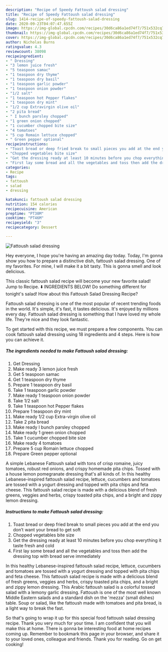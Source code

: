```yaml
---
description: "Recipe of Speedy Fattoush salad dressing"
title: "Recipe of Speedy Fattoush salad dressing"
slug: 1414-recipe-of-speedy-fattoush-salad-dressing
date: 2020-09-23T04:07:47.655Z
image: https://img-global.cpcdn.com/recipes/30d6ca86a1ed74f7/751x532cq70/fattoush-salad-dressing-recipe-main-photo.jpg
thumbnail: https://img-global.cpcdn.com/recipes/30d6ca86a1ed74f7/751x532cq70/fattoush-salad-dressing-recipe-main-photo.jpg
cover: https://img-global.cpcdn.com/recipes/30d6ca86a1ed74f7/751x532cq70/fattoush-salad-dressing-recipe-main-photo.jpg
author: Nicholas Burns
ratingvalue: 4.3
reviewcount: 38098
recipeingredient:
- " Dressing"
- "3 lemon juice fresh"
- "5 teaspoon samac"
- "1 teaspoon dry thyme"
- "1 teaspoon dry basil"
- "1 teaspoon garlic powder"
- "1 teaspoon onion powder"
- "1/2 salt"
- "1 teaspoon hot Pepper flakes"
- "1 teaspoon dry mint"
- "1/2 cup Extravirgin olive oil"
- "2 pita bread"
- " I bunch parsley chopped"
- "1 green onion chopped"
- "1 cucumber chopped bite size"
- "4 tomatoes"
- "5 cup Romain lettuce chopped"
- " Green pepper optional"
recipeinstructions:
- "Toast bread or deep fried break to small pieces you add at the end you don’t want your bread to get soft"
- "Chopped vegetables bite size"
- "Get the dressing ready at least 10 minutes before you chop everything it taste fresh and cold"
- "First lay some bread and all the vegetables and toss then add the dressing top with bread serve immediately"
categories:
- Recipe
tags:
- fattoush
- salad
- dressing

katakunci: fattoush salad dressing 
nutrition: 154 calories
recipecuisine: American
preptime: "PT30M"
cooktime: "PT46M"
recipeyield: "3"
recipecategory: Dessert

---
```



![Fattoush salad dressing](https://img-global.cpcdn.com/recipes/30d6ca86a1ed74f7/751x532cq70/fattoush-salad-dressing-recipe-main-photo.jpg)

Hey everyone, I hope you're having an amazing day today. Today, I'm gonna show you how to prepare a distinctive dish, fattoush salad dressing. One of my favorites. For mine, I will make it a bit tasty. This is gonna smell and look delicious.

This classic fattoush salad recipe will become your new favorite salad! Jump to Recipe. ⬇️ INGREDIENTS BELOW! Do something different for tonight&#39;s salad! How about this Fattoush Salad Dressing Recipe?

Fattoush salad dressing is one of the most popular of recent trending foods in the world. It's simple, it's fast, it tastes delicious. It's enjoyed by millions every day. Fattoush salad dressing is something that I have loved my whole life. They're nice and they look fantastic.


To get started with this recipe, we must prepare a few components. You can cook fattoush salad dressing using 18 ingredients and 4 steps. Here is how you can achieve it.

<!--inarticleads1-->

##### The ingredients needed to make Fattoush salad dressing:

1. Get  Dressing
1. Make ready 3 lemon juice fresh
1. Get 5 teaspoon samac
1. Get 1 teaspoon dry thyme
1. Prepare 1 teaspoon dry basil
1. Take 1 teaspoon garlic powder
1. Make ready 1 teaspoon onion powder
1. Take 1/2 salt
1. Take 1 teaspoon hot Pepper flakes
1. Prepare 1 teaspoon dry mint
1. Make ready 1/2 cup Extra-virgin olive oil
1. Take 2 pita bread
1. Make ready  I bunch parsley chopped
1. Make ready 1 green onion chopped
1. Take 1 cucumber chopped bite size
1. Make ready 4 tomatoes
1. Prepare 5 cup Romain lettuce chopped
1. Prepare  Green pepper optional


A simple Lebanese Fattoush salad with tons of crisp romaine, juicy tomatoes, robust red onions, and crispy homemade pita chips. Tossed with a house lemon pomegranate dressing that&#39;s all kinds of. In this healthy Lebanese-inspired fattoush salad recipe, lettuce, cucumbers and tomatoes are tossed with a yogurt dressing and topped with pita chips and feta cheese. This fattoush salad recipe is made with a delicious blend of fresh greens, veggies and herbs, crispy toasted pita chips, and a bright and zippy lemon dressing. 

<!--inarticleads2-->

##### Instructions to make Fattoush salad dressing:

1. Toast bread or deep fried break to small pieces you add at the end you don’t want your bread to get soft
1. Chopped vegetables bite size
1. Get the dressing ready at least 10 minutes before you chop everything it taste fresh and cold
1. First lay some bread and all the vegetables and toss then add the dressing top with bread serve immediately


In this healthy Lebanese-inspired fattoush salad recipe, lettuce, cucumbers and tomatoes are tossed with a yogurt dressing and topped with pita chips and feta cheese. This fattoush salad recipe is made with a delicious blend of fresh greens, veggies and herbs, crispy toasted pita chips, and a bright and zippy lemon dressing. This Arabic fattoush salad is a colorful tossed salad with a lemony garlic dressing. Fattoush is one of the most well known Middle Eastern salads and a standard dish on the &#39;mezza&#39; (small dishes) table. Soup or salad, like the fattoush made with tomatoes and pita bread, is a light way to break the fast. 

So that's going to wrap it up for this special food fattoush salad dressing recipe. Thank you very much for your time. I am confident that you will make this at home. There is gonna be interesting food at home recipes coming up. Remember to bookmark this page in your browser, and share it to your loved ones, colleague and friends. Thank you for reading. Go on get cooking!
